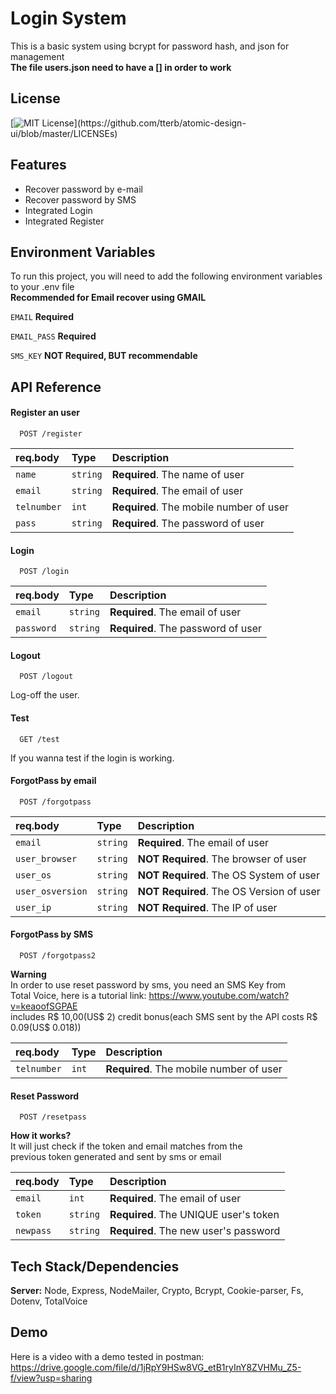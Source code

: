 # Login System
This is a basic system using bcrypt for password hash, and json for management\
**The file users.json need to have a [] in order to work**



## License

[![MIT License](https://img.shields.io/apm/l/atomic-design-ui.svg?)](https://github.com/tterb/atomic-design-ui/blob/master/LICENSEs)


## Features

- Recover password by e-mail
- Recover password by SMS
- Integrated Login
- Integrated Register

  
## Environment Variables

To run this project, you will need to add the following environment variables to your .env file\
**Recommended for Email recover using GMAIL**

`EMAIL` **Required**

`EMAIL_PASS` **Required**

`SMS_KEY` **NOT Required, BUT recommendable**

  
## API Reference

#### Register an user

```http
  POST /register
```

| req.body | Type     | Description                |
| :-------- | :------- | :------------------------- |
| `name` | `string` | **Required**. The name of user |
| `email` | `string` | **Required**. The email of user |
| `telnumber` | `int` | **Required**. The mobile number of user |
| `pass` | `string` | **Required**. The password of user |

#### Login

```http
  POST /login
```

| req.body | Type     | Description                |
| :-------- | :------- | :------------------------- |
| `email` | `string` | **Required**. The email of user |
| `password` | `string` | **Required**. The password of user |

#### Logout

```http
  POST /logout
```

  Log-off the user.


#### Test

```http
  GET /test
```

  If you wanna test if the login is working.


#### ForgotPass by email

```http
  POST /forgotpass
```

| req.body | Type     | Description                |
| :-------- | :------- | :------------------------- |
| `email` | `string` | **Required**. The email of user |
| `user_browser` | `string` | **NOT Required**. The browser of user |
| `user_os` | `string` | **NOT Required**. The OS System of user |
| `user_osversion` | `string` | **NOT Required**. The OS Version of user |
| `user_ip` | `string` | **NOT Required**. The IP of user |


#### ForgotPass by SMS

```http
  POST /forgotpass2
```

**Warning**\
In order to use reset password by sms, you need an SMS Key from\
Total Voice, here is a tutorial link: https://www.youtube.com/watch?v=keaoofSGPAE \
includes R$ 10,00(US$ 2) credit bonus(each SMS sent by the API costs R$ 0.09(US$ 0.018))

| req.body | Type     | Description                |
| :-------- | :------- | :------------------------- |
| `telnumber` | `int` | **Required**. The mobile number of user |


#### Reset Password

```http
  POST /resetpass
```

**How it works?**\
It will just check if the token and email matches from the\
previous token generated and sent by sms or email

| req.body | Type     | Description                |
| :-------- | :------- | :------------------------- |
| `email` | `int` | **Required**. The email of user |
| `token` | `string` | **Required**. The UNIQUE user's token |
| `newpass` | `string` | **Required**. The new user's password |

  
## Tech Stack/Dependencies

**Server:** Node, Express, NodeMailer, Crypto, Bcrypt, Cookie-parser, Fs, Dotenv, TotalVoice

  
## Demo

Here is a video with a demo tested in postman: \
https://drive.google.com/file/d/1jRpY9HSw8VG_etB1ryInY8ZVHMu_Z5-f/view?usp=sharing

  